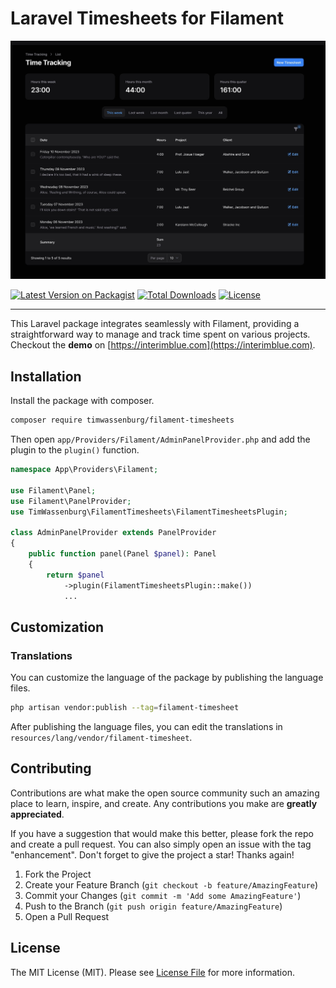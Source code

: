 # Laravel Timesheets for Filament

<img src="img/banner.png" alt="Logo">

[![Latest Version on Packagist](https://img.shields.io/packagist/v/timwassenburg/filament-timesheets.svg?style=flat-square)](https://packagist.org/packages/timwassenburg/filament-timesheets)
[![Total Downloads](https://img.shields.io/packagist/dt/timwassenburg/filament-timesheets.svg?style=flat-square)](https://packagist.org/packages/timwassenburg/filament-timesheets)
[![License](https://img.shields.io/packagist/l/timwassenburg/filament-timesheets)](https://packagist.org/packages/timwassenburg/filament-timesheets)

<hr>

This Laravel package integrates seamlessly with Filament, providing a straightforward way to manage and track time spent on various projects. Checkout the **demo** on [https://interimblue.com](https://interimblue.com).

## Installation

Install the package with composer.

```bash
composer require timwassenburg/filament-timesheets
```

Then open `app/Providers/Filament/AdminPanelProvider.php` and add the plugin to the `plugin()` function.

```php
namespace App\Providers\Filament;

use Filament\Panel;
use Filament\PanelProvider;
use TimWassenburg\FilamentTimesheets\FilamentTimesheetsPlugin;

class AdminPanelProvider extends PanelProvider
{
    public function panel(Panel $panel): Panel
    {
        return $panel
            ->plugin(FilamentTimesheetsPlugin::make())
            ...
```

## Customization

### Translations

You can customize the language of the package by publishing the language files.

```bash
php artisan vendor:publish --tag=filament-timesheet
```

After publishing the language files, you can edit the translations in `resources/lang/vendor/filament-timesheet`.

## Contributing

Contributions are what make the open source community such an amazing place to learn, inspire, and create. Any
contributions you make are **greatly appreciated**.

If you have a suggestion that would make this better, please fork the repo and create a pull request. You can also
simply open an issue with the tag "enhancement".
Don't forget to give the project a star! Thanks again!

1. Fork the Project
2. Create your Feature Branch (`git checkout -b feature/AmazingFeature`)
3. Commit your Changes (`git commit -m 'Add some AmazingFeature'`)
4. Push to the Branch (`git push origin feature/AmazingFeature`)
5. Open a Pull Request

## License

The MIT License (MIT). Please see [License File](LICENSE.md) for more information.
